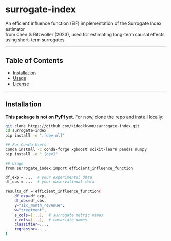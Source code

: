 # surrogate-index

<!-- Commented out for now since not on PyPI yet
[![PyPI - Version](https://img.shields.io/pypi/v/surrogate-index.svg)](https://pypi.org/project/surrogate-index)
[![PyPI - Python Version](https://img.shields.io/pypi/pyversions/surrogate-index.svg)](https://pypi.org/project/surrogate-index)
-->

An efficient influence function (EIF) implementation of the Surrogate Index estimator  
from Chen & Ritzwoller (2023), used for estimating long-term causal effects using short-term surrogates.

---

## Table of Contents

- [Installation](#installation)
- [Usage](#usage)
- [License](#license)

---

## Installation

**This package is not on PyPI yet.** For now, clone the repo and install locally:

```bash
git clone https://github.com/kideokkwon/surrogate-index.git
cd surrogate-index
pip install -e ".[dev,ml]"

## For Conda Users
conda install -c conda-forge xgboost scikit-learn pandas numpy
pip install -e ".[dev]"

## Usage
from surrogate_index import efficient_influence_function

df_exp = ...  # your experimental data
df_obs = ...  # your observational data

results_df = efficient_influence_function(
    df_exp=df_exp,
    df_obs=df_obs,
    y="six_month_revenue",
    w="treatment",
    s_cols=[...],  # surrogate metric names
    x_cols=[...],  # covariate names
    classifier=...,
    regressor=...,
)
```